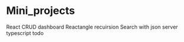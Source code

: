 # Mini_projects
React CRUD dashboard
Reactangle recuirsion
Search with json server
typescript todo

